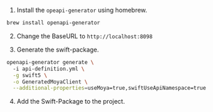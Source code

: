 
1. Install the `opeapi-generator` using homebrew.
```bash
brew install openapi-generator
```

2. Change the BaseURL to `http://localhost:8098` 

3. Generate the swift-package.
```bash
openapi-generator generate \                       
  -i api-definition.yml \
  -g swift5 \
  -o GeneratedMoyaClient \
  --additional-properties=useMoya=true,swiftUseApiNamespace=true
```

4. Add the Swift-Package to the project.
